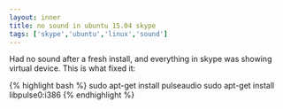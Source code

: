 ```yaml
---
layout: inner
title: no sound in ubuntu 15.04 skype
tags: ['skype','ubuntu','linux','sound']
---
```

Had no sound after a fresh install, and everything in skype was showing virtual device.
This is what fixed it:

{% highlight bash %}
sudo apt-get install pulseaudio
sudo apt-get install libpulse0:i386
{% endhighlight %}
